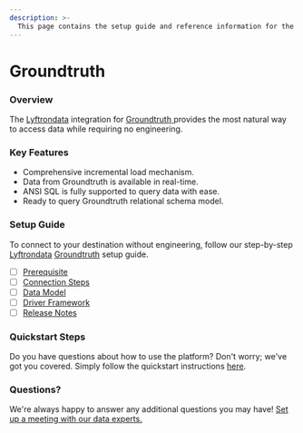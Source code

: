 ```yaml
---
description: >-
  This page contains the setup guide and reference information for the Groundtruth source connector.
---
```


# Groundtruth

### Overview

The [Lyftrondata](https://www.lyftrondata.com/) integration for [Groundtruth](https://www.lyftrondata.com/integration/groundtruth/)[ ](https://www.lyftrondata.com/integration/groundtruth/)provides the most natural way to access data while requiring no engineering.

### Key Features

* Comprehensive incremental load mechanism.
* Data from Groundtruth is available in real-time.&#x20;
* ANSI SQL is fully supported to query data with ease.
* Ready to query Groundtruth relational schema model.

### Setup Guide

To connect to your destination without engineering, follow our step-by-step [Lyftrondata](https://www.lyftrondata.com/)  [Groundtruth](https://www.lyftrondata.com/integration/groundtruth/) setup guide.

* [ ] [Prerequisite](../../marketing-analytics/groundtruth/prerequisite.md)
* [ ] [Connection Steps](../../marketing-analytics/groundtruth/connection-steps.md)
* [ ] [Data Model](../../marketing-analytics/groundtruth/data-model/)
* [ ] [Driver Framework](../../marketing-analytics/groundtruth/driver-framework/)
* [ ] [Release Notes](../../marketing-analytics/groundtruth/release-notes.md)

### Quickstart Steps

Do you have questions about how to use the platform? Don't worry; we've got you covered. Simply follow the quickstart instructions [here](../../../quickstart-steps.md).

### Questions? <a href="#questions" id="questions"></a>

We're always happy to answer any additional questions you may have! [Set up a meeting with our data experts.](https://www.lyftrondata.com/book-a-meeting/)

